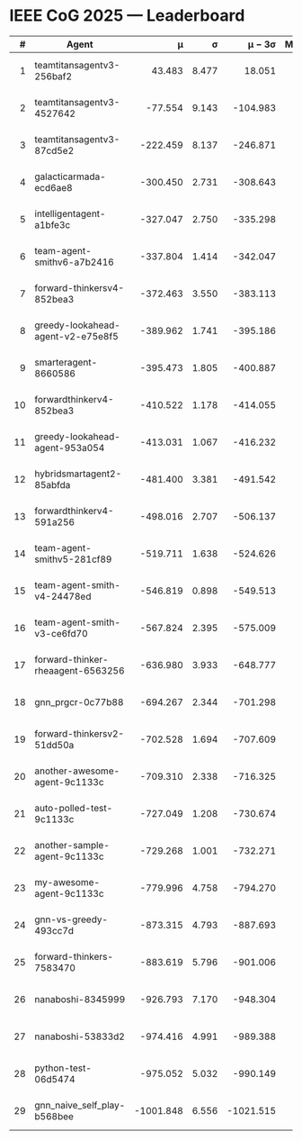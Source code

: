 # IEEE CoG 2025 — Leaderboard

| # | Agent | μ | σ | μ − 3σ | Matches | Updated |
|---:|---|---:|---:|---:|---:|---|
| 1 | teamtitansagentv3-256baf2 | 43.483 | 8.477 | 18.051 | 19616 | 2025-08-24 15:41 |
| 2 | teamtitansagentv3-4527642 | -77.554 | 9.143 | -104.983 | 19170 | 2025-08-24 15:41 |
| 3 | teamtitansagentv3-87cd5e2 | -222.459 | 8.137 | -246.871 | 20306 | 2025-08-24 15:41 |
| 4 | galacticarmada-ecd6ae8 | -300.450 | 2.731 | -308.643 | 17980 | 2025-08-24 15:41 |
| 5 | intelligentagent-a1bfe3c | -327.047 | 2.750 | -335.298 | 16247 | 2025-08-24 15:41 |
| 6 | team-agent-smithv6-a7b2416 | -337.804 | 1.414 | -342.047 | 19160 | 2025-08-24 15:41 |
| 7 | forward-thinkersv4-852bea3 | -372.463 | 3.550 | -383.113 | 15437 | 2025-08-24 15:41 |
| 8 | greedy-lookahead-agent-v2-e75e8f5 | -389.962 | 1.741 | -395.186 | 19690 | 2025-08-24 15:41 |
| 9 | smarteragent-8660586 | -395.473 | 1.805 | -400.887 | 16130 | 2025-08-24 15:41 |
| 10 | forwardthinkerv4-852bea3 | -410.522 | 1.178 | -414.055 | 15789 | 2025-08-24 15:41 |
| 11 | greedy-lookahead-agent-953a054 | -413.031 | 1.067 | -416.232 | 17990 | 2025-08-24 15:41 |
| 12 | hybridsmartagent2-85abfda | -481.400 | 3.381 | -491.542 | 16020 | 2025-08-24 15:41 |
| 13 | forwardthinkerv4-591a256 | -498.016 | 2.707 | -506.137 | 15897 | 2025-08-24 15:41 |
| 14 | team-agent-smithv5-281cf89 | -519.711 | 1.638 | -524.626 | 18760 | 2025-08-24 15:41 |
| 15 | team-agent-smith-v4-24478ed | -546.819 | 0.898 | -549.513 | 19516 | 2025-08-24 15:41 |
| 16 | team-agent-smith-v3-ce6fd70 | -567.824 | 2.395 | -575.009 | 19976 | 2025-08-24 15:41 |
| 17 | forward-thinker-rheaagent-6563256 | -636.980 | 3.933 | -648.777 | 18196 | 2025-08-24 15:41 |
| 18 | gnn_prgcr-0c77b88 | -694.267 | 2.344 | -701.298 | 17020 | 2025-08-24 15:41 |
| 19 | forward-thinkersv2-51dd50a | -702.528 | 1.694 | -707.609 | 18536 | 2025-08-24 15:41 |
| 20 | another-awesome-agent-9c1133c | -709.310 | 2.338 | -716.325 | 20600 | 2025-08-24 15:41 |
| 21 | auto-polled-test-9c1133c | -727.049 | 1.208 | -730.674 | 19940 | 2025-08-24 15:41 |
| 22 | another-sample-agent-9c1133c | -729.268 | 1.001 | -732.271 | 19240 | 2025-08-24 15:41 |
| 23 | my-awesome-agent-9c1133c | -779.996 | 4.758 | -794.270 | 19300 | 2025-08-24 15:41 |
| 24 | gnn-vs-greedy-493cc7d | -873.315 | 4.793 | -887.693 | 15080 | 2025-08-24 15:41 |
| 25 | forward-thinkers-7583470 | -883.619 | 5.796 | -901.006 | 17880 | 2025-08-24 15:41 |
| 26 | nanaboshi-8345999 | -926.793 | 7.170 | -948.304 | 15610 | 2025-08-24 15:41 |
| 27 | nanaboshi-53833d2 | -974.416 | 4.991 | -989.388 | 15040 | 2025-08-24 15:41 |
| 28 | python-test-06d5474 | -975.052 | 5.032 | -990.149 | 15370 | 2025-08-24 15:41 |
| 29 | gnn_naive_self_play-b568bee | -1001.848 | 6.556 | -1021.515 | 15140 | 2025-08-24 15:41 |
